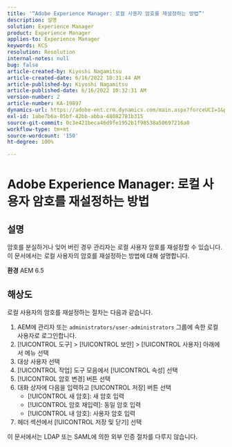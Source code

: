 ```yaml
---
title: '“Adobe Experience Manager: 로컬 사용자 암호를 재설정하는 방법”'
description: 설명
solution: Experience Manager
product: Experience Manager
applies-to: Experience Manager
keywords: KCS
resolution: Resolution
internal-notes: null
bug: false
article-created-by: Kiyoshi Nagamitsu
article-created-date: 6/16/2022 10:31:44 AM
article-published-by: Kiyoshi Nagamitsu
article-published-date: 6/16/2022 10:32:31 AM
version-number: 2
article-number: KA-19897
dynamics-url: https://adobe-ent.crm.dynamics.com/main.aspx?forceUCI=1&pagetype=entityrecord&etn=knowledgearticle&id=d07c5e7f-5fed-ec11-bb3d-000d3a5c4890
exl-id: 1abe7b6a-05bf-42bb-abba-48082781b315
source-git-commit: 0c3e421beca46d9fe1952b1f98538a50697216a0
workflow-type: tm+mt
source-wordcount: '150'
ht-degree: 100%

---
```


# Adobe Experience Manager: 로컬 사용자 암호를 재설정하는 방법

## 설명


암호를 분실하거나 잊어 버린 경우 관리자는 로컬 사용자 암호를 재설정할 수 있습니다.
이 문서에서는 로컬 사용자의 암호를 재설정하는 방법에 대해 설명합니다.

<b>환경</b>
AEM 6.5


## 해상도


로컬 사용자의 암호를 재설정하는 절차는 다음과 같습니다.

1. AEM에 관리자 또는 `administrators/user-administrators` 그룹에 속한 로컬 사용자로 로그인합니다.
2. [!UICONTROL 도구] > [!UICONTROL 보안] > [!UICONTROL 사용자] 아래에서 메뉴 선택
3. 대상 사용자 선택
4. [!UICONTROL 작업] 도구 모음에서 [!UICONTROL 속성] 선택
5. [!UICONTROL 암호 변경] 버튼 선택
6. 대화 상자에 다음을 입력하고 [!UICONTROL 저장] 버튼 선택
   - [!UICONTROL 새 암호]: 새 암호 입력
   - [!UICONTROL 암호 재입력]: 동일 암호 입력
   - [!UICONTROL 내 암호]: 사용자 암호 입력
7. 헤더 섹션에서 [!UICONTROL 저장 및 닫기] 선택

이 문서에서는 LDAP 또는 SAML에 의한 외부 인증 절차를 다루지 않습니다.
